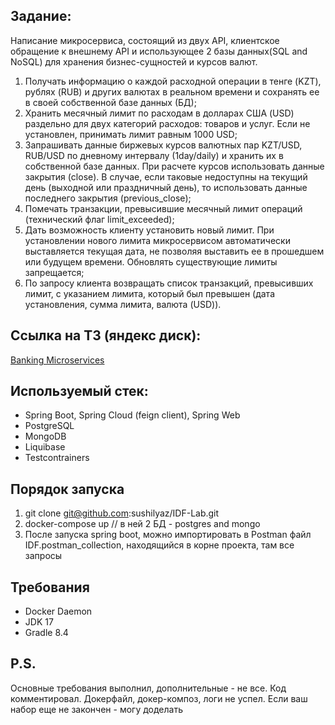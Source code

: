 ## Задание:
Написание микросервиса, состоящий из двух API, клиентское обращение к внешнему API и использующее 2 базы данных(SQL and NoSQL) для хранения бизнес-сущностей и курсов валют.
1) Получать информацию о каждой расходной операции в тенге (KZT), рублях (RUB)
и других валютах в реальном времени и сохранять ее в своей собственной базе
данных (БД);
2) Хранить месячный лимит по расходам в долларах США (USD) раздельно для двух
категорий расходов: товаров и услуг. Если не установлен, принимать лимит равным
1000 USD;
3) Запрашивать данные биржевых курсов валютных пар KZT/USD, RUB/USD по
дневному интервалу (1day/daily) и хранить их в собственной базе данных. При
расчете курсов использовать данные закрытия (close). В случае, если таковые
недоступны на текущий день (выходной или праздничный день), то использовать
данные последнего закрытия (previous_close);
4) Помечать транзакции, превысившие месячный лимит операций (технический флаг
limit_exceeded);
5) Дать возможность клиенту установить новый лимит. При установлении нового
лимита микросервисом автоматически выставляется текущая дата, не позволяя
выставить ее в прошедшем или будущем времени. Обновлять существующие
лимиты запрещается;
6) По запросу клиента возвращать список транзакций, превысивших лимит, с
указанием лимита, который был превышен (дата установления, сумма лимита,
валюта (USD)).
## Ссылка на ТЗ (яндекс диск):
[Banking Microservices](https://docs.yandex.ru/docs/view?url=ya-disk%3A%2F%2F%2Fdisk%2F%D0%A2%D0%B5%D1%81%D1%82%D0%BE%D0%B2%D0%BE%D0%B5_%D0%B7%D0%B0%D0%B4%D0%B0%D0%BD%D0%B8%D0%B5_Junior_Java_%D1%80%D0%B0%D0%B7%D1%80%D0%B0%D0%B1%D0%BE%D1%82%D1%87%D0%B8%D0%BA%D0%B0_.pdf&name=%D0%A2%D0%B5%D1%81%D1%82%D0%BE%D0%B2%D0%BE%D0%B5_%D0%B7%D0%B0%D0%B4%D0%B0%D0%BD%D0%B8%D0%B5_Junior_Java_%D1%80%D0%B0%D0%B7%D1%80%D0%B0%D0%B1%D0%BE%D1%82%D1%87%D0%B8%D0%BA%D0%B0_.pdf&uid=1974528072)
## Используемый стек:
* Spring Boot, Spring Cloud (feign client), Spring Web
* PostgreSQL
* MongoDB
* Liquibase
* Testcontrainers
## Порядок запуска
1) git clone git@github.com:sushilyaz/IDF-Lab.git
2) docker-compose up // в ней 2 БД - postgres and mongo
3) После запуска spring boot, можно импортировать в Postman файл IDF.postman_collection, находящийся в корне проекта, там все запросы
## Требования
* Docker Daemon
* JDK 17
* Gradle 8.4
## P.S. 
Основные требования выполнил, дополнительные - не все.
Код комментировал. Докерфайл, докер-композ, логи не успел. Если ваш набор еще не закончен - могу доделать
